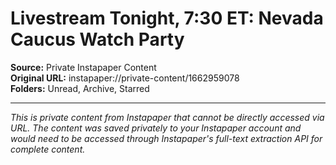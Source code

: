 # Livestream Tonight, 7:30 ET: Nevada Caucus Watch Party

**Source:** Private Instapaper Content  
**Original URL:** instapaper://private-content/1662959078  
**Folders:** Unread, Archive, Starred  

---

*This is private content from Instapaper that cannot be directly accessed via URL. The content was saved privately to your Instapaper account and would need to be accessed through Instapaper's full-text extraction API for complete content.*